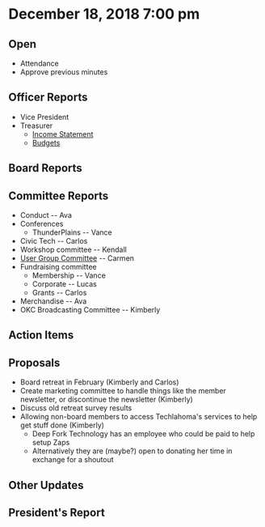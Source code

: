 # December 18, 2018 7:00 pm

## Open
* Attendance
* Approve previous minutes

## Officer Reports
* Vice President
* Treasurer
    - [Income Statement](https://docs.google.com/spreadsheets/d/1tw-q8jl-9VMMZ2OmxKM6sCq0A82pPU8yLPMsnaI-DGE/edit?usp=sharing)
    - [Budgets](https://docs.google.com/spreadsheets/d/1BdSo4lCJLIDFu0a3EfQ3AWu2wgmotYP-qIzIDC4PXsk/edit?usp=sharing)
    
## Board Reports

## Committee Reports

* Conduct -- Ava
* Conferences
    - ThunderPlains -- Vance
* Civic Tech -- Carlos
* Workshop committee -- Kendall
* [User Group Committee](https://github.com/techlahoma/board_meetings/blob/master/2018/committee_reports/12_ug_comm.md) -- Carmen
* Fundraising committee
    - Membership -- Vance
    - Corporate -- Lucas
    - Grants -- Carlos
* Merchandise -- Ava
* OKC Broadcasting Committee -- Kimberly

## Action Items

## Proposals

* Board retreat in February (Kimberly and Carlos)
* Create marketing committee to handle things like the member newsletter, or discontinue the newsletter (Kimberly)
* Discuss old retreat survey results
* Allowing non-board members to access Techlahoma's services to help get stuff done (Kimberly)
    - Deep Fork Technology has an employee who could be paid to help setup Zaps
    - Alternatively they are (maybe?) open to donating her time in exchange for a shoutout

## Other Updates

## President's Report 
